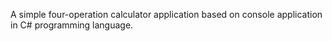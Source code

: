 A simple four-operation calculator application based on console application in C# programming language.
